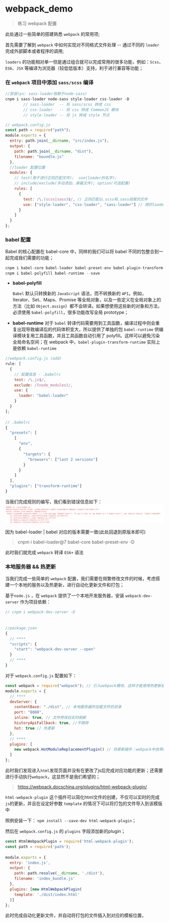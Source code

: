 # webpack_demo

> 练习 webpack 配置

此处通过一些简单的搭建熟悉 `webpack` 的常用项;

首先需要了解到 `webpack` 中如何实现对不同格式文件处理 -- 通过不同的 `loader` 完成外部脚本或者程序的调用;

`loaders` 的功能相对单一但是通过组合就可以完成常用的很多功能，例如：`Scss`、`ES6`、`JSX` 等编译为浏览器（较低低版本）支持，利于进行兼容等功能；

### 在 `webpack` 项目中添加 `sass/scss` 编译

```JavaScript
//安装(ps: sass-loader依赖于node-sass)
cnpm i sass-loader node-sass style-loader css-loader -D
        // sass-loader  -- 将 sass/scss 转成 css
        // css-loader   -- 将 css 转成 CommonJS 模块
        // style-loader -- 将 js 转成 style 节点
```

```javascript
// webpack.config.js
const path = require("path");
module.exports = {
  entry: path.join(__dirname, "src/index.js"),
  output: {
    path: path.join(__dirname, "dist"),
    filename: "boundle.js"
  },
  //loader 配置位置
  modules: {
    // test(用于进行正则匹配文件);  use(loader的名字);
    // include/exclude(手动添加、屏蔽文件); option(可选配置)
    rules: [
      {
        test: /\.(scss|sass)$/, // 正则匹配以.scss和.sass结尾的文件
        use: ["style-loader", "css-loader", "sass-loader"] // 用的loader，必须顺序调用: loader是从右往左编译
      }
    ]
  }
};
```

### babel 配置

Babel 的核心配置在 babel-core 中，同样的我们可以将 babel 不同的包整合到一起完成我们需要的功能；

```javascript
cnpm i babel-core babel-loader babel-preset-env babel-plugin-transform-runtime -D
cnpm i babel-polyfill babel-runtime --save
```

- **babel-polyfill**

  `Babel` 默认只转换新的 `JavaScript` 语法，而不转换新的 `API`。例如，Iterator、Set、Maps、Promise 等全局对象，以及一些定义在全局对象上的方法（比如 `Object.assign`）都不会转译。如果想使用这些新的对象和方法，必须使用 `babel-polyfill`，很多功能改写全局 prototype；

- **babel-runtime**
  对于 `babel` 转译代码需要用到工具函数，编译过程中则会重复出现导致编译后的代码体积变大，所以提供了单独的包 `babel-runtime` 供编译模块复用工具函数，并且工具函数自动引用了 polyfill。这样可以避免污染全局命名空间；在 webpack 中，`babel-plugin-transform-runtime` 实际上是依赖 `babel-runtime`

```javascript
//webpack.config.js (add)
rule: [
  {
    // 配置信息 - .babelrc
    test: /\.js$/,
    exclude: /(node_modules)/,
    use: {
      loader: "babel-loader"
    }
  }
];

// .babelrc
{
  "presets": [
    [
      "env",
      {
        "targets": {
          "browsers": ["last 2 versions"]
        }
      }
    ]
  ],
  "plugins": ["transform-runtime"]
}
```

当我们完成规则的编写，我们看到错误信息如下：
![error_image](https://raw.githubusercontent.com/Toxicfy/webpack_demo/master/src/image/error_image.png)

因为 babel-loader | babel 对应的版本需要一致(此处回退到原版本即可)

> cnpm i babel-loader@7 babel-core babel-preset-env -D

此时我们就完成 `webpack` 转译 `ES6+` 语法

### 本地服务器 && 热更新

当我们完成一些简单的 `webpack` 配置，我们需要在频繁修改文件的时候，考虑搭建一个本地的服务以及热更新，进行自动化更新文件和打包；

基于`node.js` ，在 `webpack` 提供了一个本地开发服务器，安装 `webpack-dev-server` 作为项目依赖：

```javascript
// cnpm i webpack-dev-server -D


//package.json
{
  // ****
  "scripts": {
    "start": "webpack-dev-server --open"
  }
  // ****
}

```

对于 `webpack.config.js` 配置如下：

```javascript
const webpack = require("webpack"); // 引入webpack模块，这样才能使用热更新插件
module.exports = {
  // ****
  devServer: {
    contentBase: "./dist", // 本地服务器所加载文件的目录
    port: "8080",
    inline: true, // 文件修改后实时刷新
    historyApiFallback: true, //不跳转
    hot: true // 热更新
  },
  // ****
  plugins: [
    new webpack.HotModuleReplacementPlugin() // 热更新插件：webpack中自带的插件
  ]
};
```

此时我们发现进入`html`发现页面并没有在更改了js后完成对应功能的更新；还需要进行手动执行`webpack`，这显然不是我们希望的；

> https://webpack.docschina.org/plugins/html-webpack-plugin/ 

`html-webpack-plugin` 这个插件可以简化html文件的创建，不仅可以实时的完成`js`的更新，并且在设定好参数 `template` 的情况下可以将打包的文件导入到该模版中

照例安装一下： `npm install --save-dev html-webpack-plugin`；

然后在 `webpack.config.js` 的 `plugins` 字段添加新的plugin；

``` javascript
const HtmlWebpackPlugin = require('html-webpack-plugin');
const path = require('path');

module.exports = {
  entry: 'index.js',
  output: {
    path: path.resolve(__dirname, './dist'),
    filename: 'index_bundle.js'
  },
  plugins: [new HtmlWebpackPlugin(
    template: './dist/index.html'
  )]
};
```

此时完成自动化更新文件，并自动将打包的文件插入到对应的模板位置，